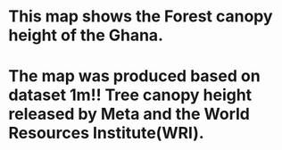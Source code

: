 # This map shows the Forest canopy height of the Ghana. 
# The map was produced based on dataset 1m!! Tree canopy height released by Meta and the World Resources Institute(WRI).

